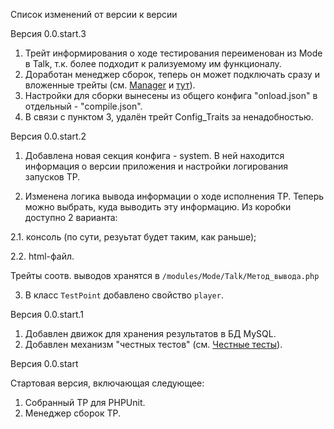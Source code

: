 Список изменений от версии к версии

Версия 0.0.start.3

1. Трейт информирования о ходе тестирования переименован из Mode в Talk, т.к. более подходит к рализуемому им функционалу.
2. Доработан менеджер сборок, теперь он может подключать сразу и вложенные трейты (см. [Manager](https://github.com/Sett/testpoint/wiki/TestPoint_Manager) и [тут](https://github.com/Sett/testpoint/wiki/%D0%A4%D0%B8%D0%BB%D0%BE%D1%81%D0%BE%D1%84%D0%B8%D1%8F-TestPoint'a)).
3. Настройки для сборки вынесены из общего конфига "onload.json" в отдельный - "compile.json". 
4. В связи с пунктом 3, удалён трейт Config_Traits за ненадобностью.

Версия 0.0.start.2

1. Добавлена новая секция конфига - system. 
В ней находится информация о версии приложения и настройки логирования запусков ТР.

2. Изменена логика вывода информации о ходе исполнения ТР.
Теперь можно выбрать, куда выводить эту информацию. Из коробки доступно 2 варианта:

2.1. консоль (по сути, резуьтат будет таким, как раньше);

2.2. html-файл.

Трейты соотв. выводов хранятся в ```/modules/Mode/Talk/Метод_вывода.php```

3. В класс ```TestPoint``` добавлено свойство ```player```.

Версия 0.0.start.1

1. Добавлен движок для хранения результатов в БД MySQL.
2. Добавлен механизм "честных тестов" (см. [Честные тесты](https://github.com/Sett/testpoint/wiki/Честные-тесты)).

Версия 0.0.start

Стартовая версия, включающая следующее:

1. Собранный ТР для PHPUnit.
2. Менеджер сборок ТР.
